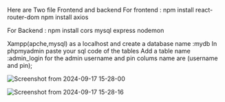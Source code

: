Here are Two file Frontend and backend
For frontend :
npm install react-router-dom
npm install axios

For Backend :
npm install cors mysql express nodemon

Xampp(apche,mysql) as a localhost
and create a database name :mydb
In phpmyadmin paste your sql code of the tables 
Add a table name :admin_login for the admin username and pin colums name are (username and pin); 

![Screenshot from 2024-09-17 15-28-00](https://github.com/user-attachments/assets/8297a773-141e-4704-a14f-44fdf7b92056)

![Screenshot from 2024-09-17 15-28-16](https://github.com/user-attachments/assets/77615236-5a5b-408a-a07a-825d7fc87d44)

